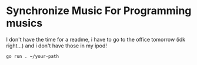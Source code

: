 # Synchronize Music For Programming musics

I don't have the time for a readme, i have to go to the office tomorrow (idk right...) and i don't have those in my ipod!

```bash
go run . ~/your-path
```
